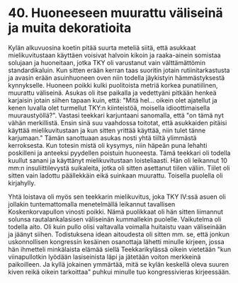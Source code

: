 


    
# 40. Huoneeseen muurattu väliseinä ja muita dekoratioita

Kylän alkuvuosina koetin pitää suurta meteliä siitä, että asukkaat mielikuvitustaan käyttäen voisivat 
halvoin kikoin ja raaka-ainein somistaa solujaan ja huoneitaan, jotka TKY oli varustanut vain 
välttämättömin standardikaluin. Kun sitten erään kerran taas suoritin jotain rutiinitarkastusta ja avasin 
erään asuinhuoneen oven niin todella jäykistyin hämmästyksestä kynnykselle. Huoneen poikki kulki 
puolitoista metriä korkea punatiilinen, muurattu väliseinä. Asukas oli itse paikalla ja vedettyäni pitkään 
henkeä karjaisin jotain siihen tapaan kuin, että: "Mitä hel... oikein olet ajatellut ja kenen luvalla olet 
turmellut TKY:n kiinteistöä, moisella idioottimaisella muuraustyöllä?". Vastasi teekkari karjuntaani 
sanomalla, että "on tämä nyt vähän merkillistä. Ensin sinä suu vaahdossa toitotat, että asukkaiden 
pitäisi käyttää mielikuvitustaan ja kun sitten yrittää käyttää, niin tulet tänne karjumaan." Tämän 
sanottuaan asukas nosti yhtä tiiltä ylimmästä kerroksesta. Kun totesin mistä oli kysymys, niin häpeän 
puna lehahti poskilleni ja anteeksi pyydellen poistuin huoneesta. Tämä teekkari oli todella kuullut 
sanani ja käyttänyt mielikuvitustaan loisteliaasti. Hän oli leikannut 10 mm:n insuliittilevystä suikaleita, 
jotka oli sitten asettanut tiilen väliin. Tiilet oli sitten vain ladottu päällekkäin eikä suinkaan muurattu. 
Toisella puolella oli kirjahylly.

Yhtä loistava oli myös sen teekkarin mielikuvitus, joka TKY IV:ssä asuen oli jollakin tuntemattomalla 
menetelmällä leikannut tavallisen Koskenkorvapullon vinosti poikki. Nämä puolikkaat oli hän sitten 
liimannut solunsa rautalankalasisen väliseinän kummallekin puolelle. Vaikutelma oli todella aito. Oli 
kuin pullo olisi valtavalla voimalla huitaistu vaan väliseinään ja jäänyt siihen. Todistuksena idean 
aitoudesta oli sitten mm. se, että jonkun uskonnollisen kongressin kesäinen osanottaja lähetti minulle 
kirjeen, jossa hän ihmetteli minkälaista elämää siellä Teekkarikylässä oikein vietetään "kun 
viinapullotkin lyödään lasiseinista läpi ja jätetään voiton merkkeinä paikoilleen. Ja kyllä jokainen 
ymmärtää, mitä se kylän keskellä oleva suuren kiven reikä oikein tarkoittaa" puhkui minulle tuo 
kongressivieras kirjeessään.
